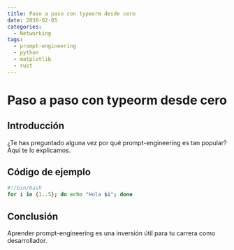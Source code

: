 ```yaml
---
title: Paso a paso con typeorm desde cero
date: 2030-02-05
categories:
  - Networking
tags:
  - prompt-engineering
  - python
  - matplotlib
  - rust
---
```


# Paso a paso con typeorm desde cero

## Introducción

¿Te has preguntado alguna vez por qué prompt-engineering es tan popular? Aquí te lo explicamos.

## Código de ejemplo

```bash
#!/bin/bash
for i in {1..5}; do echo "Hola $i"; done
```

## Conclusión

Aprender prompt-engineering es una inversión útil para tu carrera como desarrollador.